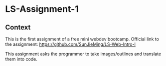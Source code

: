 # LS-Assignment-1

## Context

This is the first assignment of a free mini webdev bootcamp.
Official link to the assignment: https://github.com/SunJieMing/LS-Web-Intro-I

This assignment asks the programmer to take images/outlines and translate them into code.